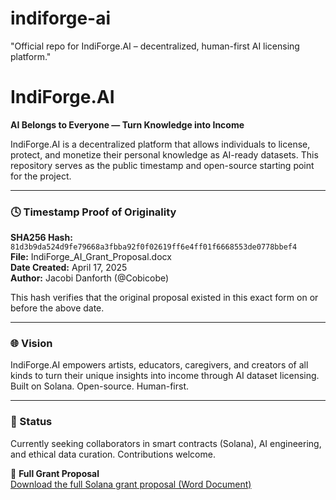 # indiforge-ai
"Official repo for IndiForge.AI – decentralized, human-first AI licensing platform."
# IndiForge.AI

**AI Belongs to Everyone — Turn Knowledge into Income**

IndiForge.AI is a decentralized platform that allows individuals to license, protect, and monetize their personal knowledge as AI-ready datasets. This repository serves as the public timestamp and open-source starting point for the project.

---

### 🕓 Timestamp Proof of Originality

**SHA256 Hash:**  
`81d3b9da524d9fe79668a3fbba92f0f02619ff6e4ff01f6668553de0778bbef4`  
**File:** IndiForge_AI_Grant_Proposal.docx  
**Date Created:** April 17, 2025  
**Author:** Jacobi Danforth (@Cobicobe)

This hash verifies that the original proposal existed in this exact form on or before the above date.

---

### 🌐 Vision

IndiForge.AI empowers artists, educators, caregivers, and creators of all kinds to turn their unique insights into income through AI dataset licensing. Built on Solana. Open-source. Human-first.

---

### 📌 Status

Currently seeking collaborators in smart contracts (Solana), AI engineering, and ethical data curation. Contributions welcome.

📄 **Full Grant Proposal**  
[Download the full Solana grant proposal (Word Document)](https://github.com/Cobicobe/indiforge-ai/blob/main/IndiForgeAI_Grant_Proposal_FINAL_with_Budget_and_Founder.docx)
